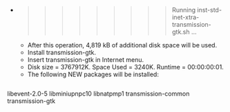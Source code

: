 * >>>>>>>>> Running inst-std-inet-xtra-transmission-gtk.sh ...
  * After this operation, 4,819 kB of additional disk space will be used.
  * Install transmission-gtk.
  * Insert transmission-gtk in Internet menu.
  * Disk size = 3767912K. Space Used = 3240K. Runtime = 00:00:00:01.
  * The following NEW packages will be installed:
  ```bash
libevent-2.0-5 libminiupnpc10 libnatpmp1 transmission-common transmission-gtk
  ```
